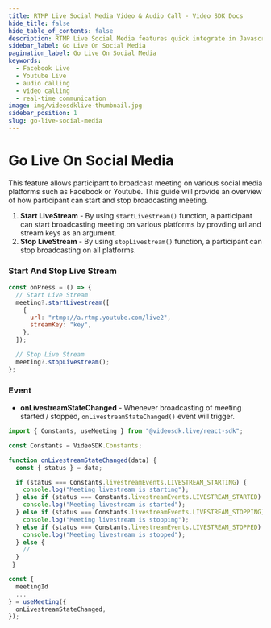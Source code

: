 ```yaml
---
title: RTMP Live Social Media Video & Audio Call - Video SDK Docs
hide_title: false
hide_table_of_contents: false
description: RTMP Live Social Media features quick integrate in Javascript, React JS, Android, IOS, React Native, Flutter with Video SDK to add live video & audio conferencing to your applications.
sidebar_label: Go Live On Social Media
pagination_label: Go Live On Social Media
keywords:
  - Facebook Live
  - Youtube Live
  - audio calling
  - video calling
  - real-time communication
image: img/videosdklive-thumbnail.jpg
sidebar_position: 1
slug: go-live-social-media
---
```


# Go Live On Social Media

This feature allows participant to broadcast meeting on various social media platforms such as Facebook or Youtube.
This guide will provide an overview of how participant can start and stop broadcasting meeting.

1. **Start LiveStream** - By using `startLivestream()` function, a participant can start broadcasting meeting on various platforms by provding url and stream keys as an argument.
2. **Stop LiveStream** - By using `stopLivestream()` function, a participant can stop broadcasting on all platforms.

### Start And Stop Live Stream

```js
const onPress = () => {
  // Start Live Stream
  meeting?.startLivestream([
    {
      url: "rtmp://a.rtmp.youtube.com/live2",
      streamKey: "key",
    },
  ]);

  // Stop Live Stream
  meeting?.stopLivestream();
};
```

### Event

- **onLivestreamStateChanged** - Whenever broadcasting of meeting started / stopped, `onLivestreamStateChanged()` event will trigger.

```js
import { Constants, useMeeting } from "@videosdk.live/react-sdk";

const Constants = VideoSDK.Constants;

function onLivestreamStateChanged(data) {
  const { status } = data;

  if (status === Constants.livestreamEvents.LIVESTREAM_STARTING) {
    console.log("Meeting livestream is starting");
  } else if (status === Constants.livestreamEvents.LIVESTREAM_STARTED) {
    console.log("Meeting livestream is started");
  } else if (status === Constants.livestreamEvents.LIVESTREAM_STOPPING) {
    console.log("Meeting livestream is stopping");
  } else if (status === Constants.livestreamEvents.LIVESTREAM_STOPPED) {
    console.log("Meeting livestream is stopped");
  } else {
    //
  }
 }

const {
  meetingId
  ...
} = useMeeting({
  onLivestreamStateChanged,
});

```
